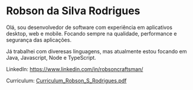 # Robson da Silva Rodrigues

Olá, sou desenvolvedor de software com experiência em aplicativos desktop, web e mobile. Focando sempre na qualidade, performance e segurança das aplicações.

Já trabalhei com diveresas linguagens, mas atualmente estou focando em Java, Javascript, Node e TypeScript.

LinkedIn: https://www.linkedin.com/in/robsoncraftsman/

Curriculum: [Curriculum_Robson_S_Rodrigues.pdf](https://github.com/robsoncraftsman/Documents/blob/master/Curriculum/Curriculum_Robson_S_Rodrigues.pdf)

